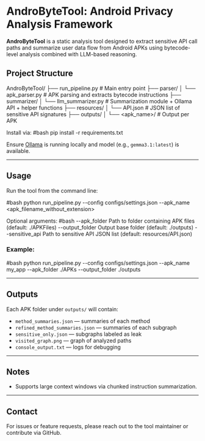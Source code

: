 # AndroByteTool: Android Privacy Analysis Framework

**AndroByteTool** is a static analysis tool designed to extract sensitive API call paths and summarize user data flow from Android APKs using bytecode-level analysis combined with LLM-based reasoning.

## Project Structure
AndroByteTool/
├── run_pipeline.py              # Main entry point
├── parser/
│   └── apk_parser.py            # APK parsing and extracts bytecode instructions
├── summarizer/
│   └── llm_summarizer.py        # Summarization module + Ollama API + helper functions
├── resources/
│   └── API.json                 # JSON list of sensitive API signatures
├── outputs/
│   └── <apk_name>/              # Output per APK



Install via:
#bash
pip install -r requirements.txt


Ensure [Ollama](https://ollama.com/) is running locally and  model (e.g., `gemma3.1:latest`) is available.

---

## Usage
Run the tool from the command line:

#bash
python run_pipeline.py  --config configs/settings.json --apk_name <apk_filename_without_extension>


Optional arguments:
#bash
  --apk_folder        Path to folder containing APK files (default: ./APKFiles)
  --output_folder     Output base folder (default: ./outputs)
  --sensitive_api     Path to sensitive API JSON list (default: resources/API.json)


### Example:
#bash
python run_pipeline.py --config configs/settings.json  --apk_name my_app --apk_folder ./APKs --output_folder ./outputs

---

## Outputs
Each APK folder under `outputs/` will contain:

- `method_summaries.json` — summaries of each method 
- `refined_method_summaries.json` — summaries of each subgraph
- `sensitive_only.json` — subgraphs labeled as leak
- `visited_graph.png` — graph of analyzed paths
- `console_output.txt` — logs for debugging

---

## Notes
- Supports large context windows via chunked instruction summarization.

---

## Contact
For issues or feature requests, please reach out to the tool maintainer or contribute via GitHub.

